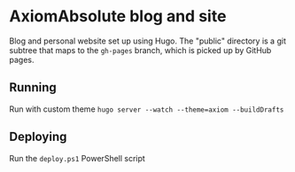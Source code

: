 # AxiomAbsolute blog and site

Blog and personal website set up using Hugo.  The "public" directory is a git subtree that maps to the `gh-pages` branch, which is picked up by GitHub pages.

## Running

Run with custom theme
`hugo server --watch --theme=axiom --buildDrafts`

## Deploying

Run the `deploy.ps1` PowerShell script
